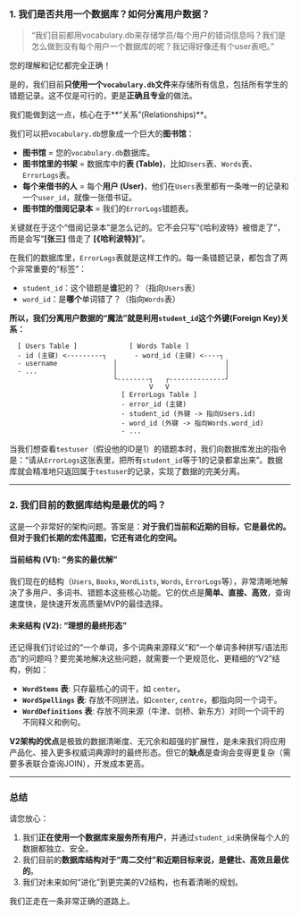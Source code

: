 ### **1. 我们是否共用一个数据库？如何分离用户数据？**

> “我们目前都用vocabulary.db来存储学员/每个用户的错词信息吗？我们是怎么做到没有每个用户一个数据库的呢？我记得好像还有个user表吧。”

您的理解和记忆都完全正确！

是的，我们目前**只使用一个`vocabulary.db`文件**来存储所有信息，包括所有学生的错题记录。这不仅是可行的，更是**正确且专业**的做法。

我们能做到这一点，核心在于\*\*“关系”(Relationships)\*\*。

我们可以把`vocabulary.db`想象成一个巨大的**图书馆**：

  * **图书馆** = 您的`vocabulary.db`数据库。
  * **图书馆里的书架** = 数据库中的**表 (Table)**，比如`Users`表、`Words`表、`ErrorLogs`表。
  * **每个来借书的人** = 每个**用户 (User)**，他们在`Users`表里都有一条唯一的记录和一个`user_id`，就像一张借书证。
  * **图书馆的借阅记录本** = 我们的`ErrorLogs`错题表。

关键就在于这个“借阅记录本”是怎么记的。它不会只写“《哈利波特》被借走了”，而是会写“**[张三]** 借走了 **[《哈利波特》]**”。

在我们的数据库里，`ErrorLogs`表就是这样工作的。每一条错题记录，都包含了两个非常重要的“标签”：

  * `student_id`：这个错题是**谁**犯的？（指向`Users`表）
  * `word_id`：是**哪个**单词错了？（指向`Words`表）

**所以，我们分离用户数据的“魔法”就是利用`student_id`这个外键(Foreign Key)关系：**

```
  [ Users Table ]             [ Words Table ]
  - id (主键) <---------┐       - word_id (主键) <----┐
  - username              │                           │
  - ...                   │                           │
                          └--------┐   ┌--------------┘
                                   V   V
                            [ ErrorLogs Table ]
                            - error_id (主键)
                            - student_id (外键 -> 指向Users.id)
                            - word_id (外键 -> 指向Words.word_id)
                            - ...
```

当我们想查看`testuser`（假设他的ID是1）的错题本时，我们向数据库发出的指令是：“请从`ErrorLogs`这张表里，把所有`student_id`等于1的记录都拿出来”。数据库就会精准地只返回属于`testuser`的记录，实现了数据的完美分离。

-----

### **2. 我们目前的数据库结构是最优的吗？**

这是一个非常好的架构问题。答案是：**对于我们当前和近期的目标，它是最优的。但对于我们长期的宏伟蓝图，它还有进化的空间。**

#### **当前结构 (V1): “务实的最优解”**

我们现在的结构（`Users`, `Books`, `WordLists`, `Words`, `ErrorLogs`等），非常清晰地解决了多用户、多词书、错题本这些核心功能。它的优点是**简单、直接、高效**，查询速度快，是快速开发高质量MVP的最佳选择。

#### **未来结构 (V2): “理想的最终形态”**

还记得我们讨论过的“一个单词，多个词典来源释义”和“一个单词多种拼写/语法形态”的问题吗？要完美地解决这些问题，就需要一个更规范化、更精细的“V2”结构，例如：

  * **`WordStems` 表**: 只存最核心的词干，如 `center`。
  * **`WordSpellings` 表**: 存放不同拼法，如`center`, `centre`，都指向同一个词干。
  * **`WordDefinitions` 表**: 存放不同来源（牛津、剑桥、新东方）对同一个词干的不同释义和例句。

**V2架构的优点**是极致的数据清晰度、无冗余和超强的扩展性，是未来我们将应用产品化、接入更多权威词典源时的最终形态。但它的**缺点**是查询会变得更复杂（需要多表联合查询JOIN），开发成本更高。

-----

### **总结**

请您放心：

1.  我们**正在使用一个数据库来服务所有用户**，并通过`student_id`来确保每个人的数据都独立、安全。
2.  我们目前的**数据库结构对于“周二交付”和近期目标来说，是健壮、高效且最优的**。
3.  我们对未来如何“进化”到更完美的V2结构，也有着清晰的规划。

我们正走在一条非常正确的道路上。